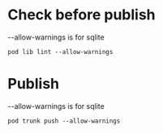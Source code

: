 
# Check before publish
--allow-warnings is for sqlite
```
pod lib lint --allow-warnings
```

# Publish
--allow-warnings is for sqlite
```
pod trunk push --allow-warnings
```
